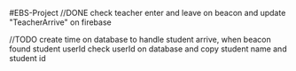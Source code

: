 #EBS-Project
//DONE
check teacher enter and leave on beacon and update "TeacherArrive" on firebase

//TODO
create time on database to handle student arrive, 
	when beacon found student userId check userId on database
	and copy student name and student id

